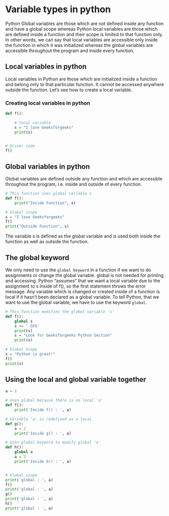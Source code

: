 # Variable types in python

Python Global variables are those which are not defined inside any function and have a global scope whereas Python local variables are those which are defined inside a function and their scope is limited to that function only. In other words, we can say that local variables are accessible only inside the function in which it was initialized whereas the global variables are accessible throughout the program and inside every function.

## Local variables in python

Local variables in Python are those which are initialized inside a function and belong only to that particular function. It cannot be accessed anywhere outside the function. Let’s see how to create a local variable.

### Creating local variables in python

```python
def f():

    # local variable
    s = "I love Geeksforgeeks"
    print(s)


# Driver code
f()
```

## Global variables in python

Global variables are defined outside any function and which are accessible throughout the program, i.e. inside and outside of every function.

```python
# This function uses global variable s
def f():
    print("Inside Function", s)

# Global scope
s = "I love Geeksforgeeks"
f()
print("Outside Function", s)
```

The variable s is defined as the global variable and is used both inside the function as well as outside the function.

## The global keyword

We only need to use the `global keyword` in a function if we want to do assignments or change the global variable. global is not needed for printing and accessing. Python “assumes” that we want a local variable due to the assignment to s inside of f(), so the first statement throws the error message. Any variable which is changed or created inside of a function is local if it hasn’t been declared as a global variable. To tell Python, that we want to use the global variable, we have to use the keyword `global`.

```python
# This function modifies the global variable 's'
def f():
    global s
    s += ' GFG'
    print(s)
    s = "Look for Geeksforgeeks Python Section"
    print(s)

# Global Scope
s = "Python is great!"
f()
print(s)
```

## Using the local and global variable together

```python
a = 1

# Uses global because there is no local 'a'
def f():
    print('Inside f() : ', a)

# Variable 'a' is redefined as a local
def g():
    a = 2
    print('Inside g() : ', a)

# Uses global keyword to modify global 'a'
def h():
    global a
    a = 3
    print('Inside h() : ', a)


# Global scope
print('global : ', a)
f()
print('global : ', a)
g()
print('global : ', a)
h()
print('global : ', a)
```
